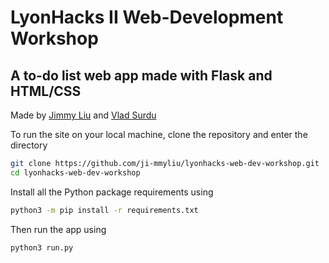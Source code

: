 # LyonHacks II Web-Development Workshop
## A to-do list web app made with Flask and HTML/CSS

Made by [Jimmy Liu](https://github.com/ji-mmyliu) and [Vlad Surdu](https://github.com/V1ad20)

To run the site on your local machine, clone the repository and enter the directory

```bash
git clone https://github.com/ji-mmyliu/lyonhacks-web-dev-workshop.git
cd lyonhacks-web-dev-workshop
```

Install all the Python package requirements using
```bash
python3 -m pip install -r requirements.txt
```

Then run the app using
```
python3 run.py
```

